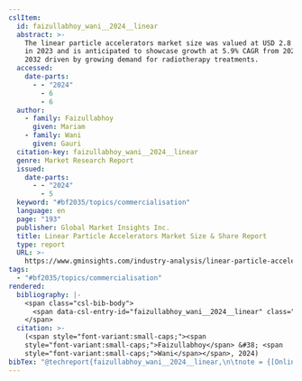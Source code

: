 ```yaml
---
cslItem:
  id: faizullabhoy_wani__2024__linear
  abstract: >-
    The linear particle accelerators market size was valued at USD 2.8 billion
    in 2023 and is anticipated to showcase growth at 5.9% CAGR from 2024 and
    2032 driven by growing demand for radiotherapy treatments.
  accessed:
    date-parts:
      - - "2024"
        - 6
        - 6
  author:
    - family: Faizullabhoy
      given: Mariam
    - family: Wani
      given: Gauri
  citation-key: faizullabhoy_wani__2024__linear
  genre: Market Research Report
  issued:
    date-parts:
      - - "2024"
        - 5
  keyword: "#bf2035/topics/commercialisation"
  language: en
  page: "193"
  publisher: Global Market Insights Inc.
  title: Linear Particle Accelerators Market Size & Share Report
  type: report
  URL: >-
    https://www.gminsights.com/industry-analysis/linear-particle-accelerators-market
tags:
  - "#bf2035/topics/commercialisation"
rendered:
  bibliography: |-
    <span class="csl-bib-body">
      <span data-csl-entry-id="faizullabhoy_wani__2024__linear" class="csl-entry"><span class='author-bib'>Faizullabhoy, &#38; Wani, G.</span>. <span class='date-bib'>(2024)</span>. <span class='title'><i><b><span style="font-style:normal;">Linear Particle Accelerators Market Size &#38; Share Report</span></b></i></span> (S. 193) [Market Research Report]. Global Market Insights Inc. <span class='URL'><a href='https://www.gminsights.com/industry-analysis/linear-particle-accelerators-market'>LINK</a></span></span>
    </span>
  citation: >-
    (<span style="font-variant:small-caps;"><span
    style="font-variant:small-caps;">Faizullabhoy</span> &#38; <span
    style="font-variant:small-caps;">Wani</span></span>, 2024)
bibTex: "@techreport{faizullabhoy_wani__2024__linear,\n\tnote = {[Online; accessed 2024-06-06]},\n\tauthor = {Faizullabhoy, Mariam and Wani, Gauri},\n\tyear = {2024},\n\tmonth = {5},\n\tpages = {193},\n\tinstitution = {Global Market Insights Inc.},\n\ttitle = {Linear {Particle} {Accelerators} {Market} {Size} & {Share} {Report}},\n\ttype = {Market {Research} {Report}},\n\turl = {https://www.gminsights.com/industry-analysis/linear-particle-accelerators-market},\n}\n\n"
---
```

